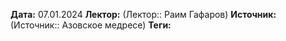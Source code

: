 **Дата:** 07.01.2024
**Лектор:** (Лектор:: Раим Гафаров)
**Источник:** (Источник:: Азовское медресе)
**Теги:** 

